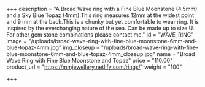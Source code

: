 +++
description = "A Broad Wave ring with a Fine Blue Moonstone (4.5mm) and a Sky Blue Topaz (4mm).This ring measures 12mm at the widest point and 9 mm at the back.This is a chunky but yet comfortable to wear ring. It is inspired by the everchanging nature of the sea. Can be made up to size U. For other gem stone combinations please contact me."
id = "WAVE_RING"
image = "/uploads/broad-wave-ring-with-fine-blue-moonstone-6mm-and-blue-topaz-4mm.jpg"
img_closeup = "/uploads/broad-wave-ring-with-fine-blue-moonstone-6mm-and-blue-topaz-4mm_closeup.jpg"
name = "Broad Wave Ring with Fine Blue Moonstone and Topaz"
price = "110.00"
product_url = "https://mmjewellery.netlify.com/rings/"
weight = "100"

+++
